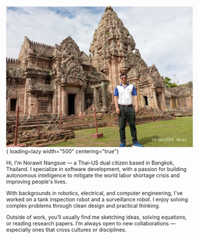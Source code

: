 <!-- # About Me -->

![Me at Phanom Rung Historical Park, photo captured by my father.](images/me_at_phanom_rung.JPG){ loading=lazy width="500" centering="true"}

Hi, I'm Norawit Nangsue — a Thai–US dual citizen based in Bangkok, Thailand. I specialize in software development, with a passion for building autonomous intelligence to mitigate the world labor shortage crisis and improving people's lives.

With backgrounds in robotics, electrical, and computer engineering, I've worked on a tank inspection robot and a surveillance robot. I enjoy solving complex problems through clean design and practical thinking.

Outside of work, you’ll usually find me sketching ideas, solving equations, or reading research papers. I’m always open to new collaborations — especially ones that cross cultures or disciplines.